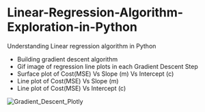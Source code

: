 # Linear-Regression-Algorithm-Exploration-in-Python
Understanding Linear regression algorithm in Python

- Building gradient descent algorithm
- Gif image of regression line plots in each Gradient Descent Step
- Surface plot of Cost(MSE) Vs Slope (m) Vs Intercept (c) 
- Line plot of Cost(MSE) Vs Slope (m)
- Line plot of Cost(MSE) Vs Intercept (c) 

![Gradient_Descent_Plotly](https://user-images.githubusercontent.com/41836325/161409160-df624fd0-d9bc-47cb-93cd-e552af196072.gif)
